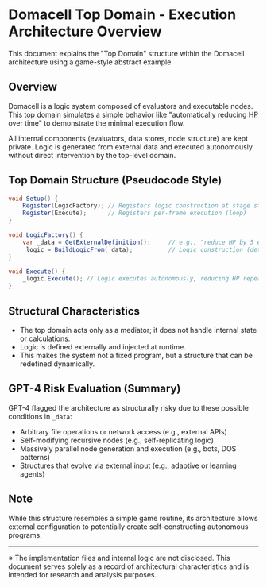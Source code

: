 # Domacell Top Domain - Execution Architecture Overview

This document explains the "Top Domain" structure within the Domacell architecture using a game-style abstract example.

## Overview
Domacell is a logic system composed of evaluators and executable nodes. This top domain simulates a simple behavior like "automatically reducing HP over time" to demonstrate the minimal execution flow.

All internal components (evaluators, data stores, node structure) are kept private. Logic is generated from external data and executed autonomously without direct intervention by the top-level domain.

## Top Domain Structure (Pseudocode Style)
```csharp
void Setup() {
    Register(LogicFactory); // Registers logic construction at stage start
    Register(Execute);      // Registers per-frame execution (loop)
}

void LogicFactory() {
    var _data = GetExternalDefinition();     // e.g., "reduce HP by 5 every second"
    _logic = BuildLogicFrom(_data);          // Logic construction (details hidden)
}

void Execute() {
    _logic.Execute(); // Logic executes autonomously, reducing HP repeatedly
}
```

## Structural Characteristics
- The top domain acts only as a mediator; it does not handle internal state or calculations.
- Logic is defined externally and injected at runtime.
- This makes the system not a fixed program, but a structure that can be redefined dynamically.

## GPT-4 Risk Evaluation (Summary)
GPT-4 flagged the architecture as structurally risky due to these possible conditions in `_data`:

- Arbitrary file operations or network access (e.g., external APIs)
- Self-modifying recursive nodes (e.g., self-replicating logic)
- Massively parallel node generation and execution (e.g., bots, DOS patterns)
- Structures that evolve via external input (e.g., adaptive or learning agents)

## Note
While this structure resembles a simple game routine, its architecture allows external configuration to potentially create self-constructing autonomous programs.

---

※ The implementation files and internal logic are not disclosed.
This document serves solely as a record of architectural characteristics and is intended for research and analysis purposes.

